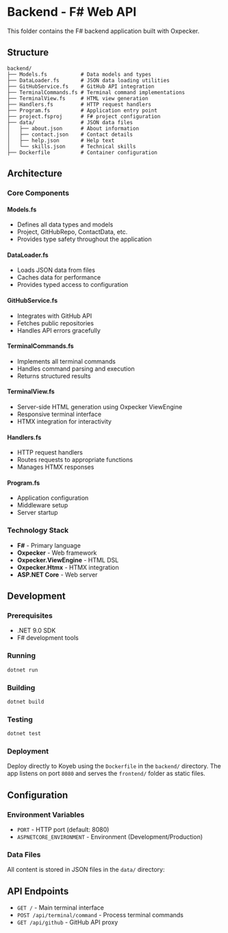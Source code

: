 # Backend - F# Web API

This folder contains the F# backend application built with Oxpecker.

## Structure

```
backend/
├── Models.fs           # Data models and types
├── DataLoader.fs       # JSON data loading utilities
├── GitHubService.fs    # GitHub API integration
├── TerminalCommands.fs # Terminal command implementations
├── TerminalView.fs     # HTML view generation
├── Handlers.fs         # HTTP request handlers
├── Program.fs          # Application entry point
├── project.fsproj      # F# project configuration
├── data/               # JSON data files
│   ├── about.json      # About information
│   ├── contact.json    # Contact details
│   ├── help.json       # Help text
│   └── skills.json     # Technical skills
├── Dockerfile          # Container configuration
```

## Architecture

### Core Components

#### Models.fs

- Defines all data types and models
- Project, GitHubRepo, ContactData, etc.
- Provides type safety throughout the application

#### DataLoader.fs

- Loads JSON data from files
- Caches data for performance
- Provides typed access to configuration

#### GitHubService.fs

- Integrates with GitHub API
- Fetches public repositories
- Handles API errors gracefully

#### TerminalCommands.fs

- Implements all terminal commands
- Handles command parsing and execution
- Returns structured results

#### TerminalView.fs

- Server-side HTML generation using Oxpecker ViewEngine
- Responsive terminal interface
- HTMX integration for interactivity

#### Handlers.fs

- HTTP request handlers
- Routes requests to appropriate functions
- Manages HTMX responses

#### Program.fs

- Application configuration
- Middleware setup
- Server startup

### Technology Stack

- **F#** - Primary language
- **Oxpecker** - Web framework
- **Oxpecker.ViewEngine** - HTML DSL
- **Oxpecker.Htmx** - HTMX integration
- **ASP.NET Core** - Web server

## Development

### Prerequisites

- .NET 9.0 SDK
- F# development tools

### Running

```bash
dotnet run
```

### Building

```bash
dotnet build
```

### Testing

```bash
dotnet test
```

### Deployment

Deploy directly to Koyeb using the `Dockerfile` in the `backend/` directory. The app listens on port `8080` and serves the `frontend/` folder as static files.

## Configuration

### Environment Variables

- `PORT` - HTTP port (default: 8080)
- `ASPNETCORE_ENVIRONMENT` - Environment (Development/Production)

### Data Files

All content is stored in JSON files in the `data/` directory:

## API Endpoints

- `GET /` - Main terminal interface
- `POST /api/terminal/command` - Process terminal commands
- `GET /api/github` - GitHub API proxy

